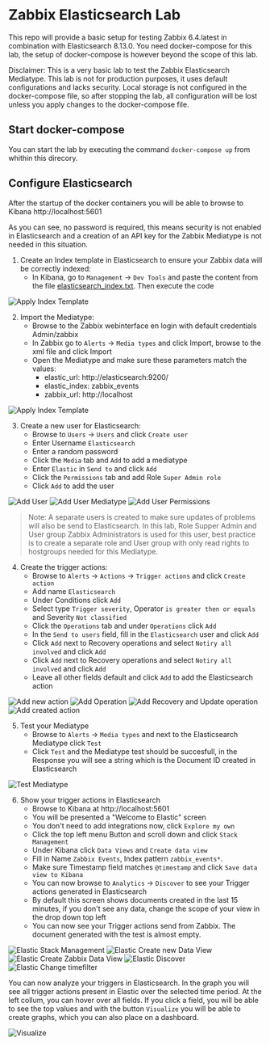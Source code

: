 # Zabbix Elasticsearch Lab

This repo will provide a basic setup for testing Zabbix 6.4.latest in combination with Elasticsearch 8.13.0. You need docker-compose for this lab, the setup of docker-compose is however beyond the scope of this lab.

Disclaimer: This is a very basic lab to test the Zabbix Elasticsearch Mediatype. This lab is not for production purposes, it uses default configurations and lacks security. Local storage is not configured in the docker-compose file, so after stopping the lab, all configuration will be lost unless you apply changes to the docker-compose file.

## Start docker-compose
You can start the lab by executing the command ```docker-compose up``` from whithin this direcory. 

## Configure Elasticsearch
After the startup of the docker containers you will be able to browse to Kibana http://localhost:5601

As you can see, no password is required, this means security is not enabled in Elasticsearch and a creation of an API key for the Zabbix Mediatype is not needed in this situation. 

1. Create an Index template in Elasticsearch to ensure your Zabbix data will be correctly indexed:
   - In Kibana, go to `Management` -> `Dev Tools` and paste the content from the file [elasticsearch_index.txt](./elasticsearch_index.txt). Then execute the code

![Apply Index Template](./screenshots/apply_index_template.png)

2. Import the Mediatype:
   - Browse to the Zabbix webinterface en login with default credentials Admin/zabbix
   - In Zabbix go to `Alerts` -> `Media types` and click Import, browse to the xml file and click Import
   - Open the Mediatype and make sure these parameters match the values:
     - elastic_url: http://elasticsearch:9200/
     - elastic_index: zabbix_events
     - zabbix_url: http://localhost

![Apply Index Template](./screenshots/mediatype_settings.png)

3. Create a new user for Elasticsearch:
   - Browse to `Users` -> `Users` and click `Create user`
   - Enter Username `Elasticsearch`
   - Enter a random password
   - Click the `Media` tab and `Add` to add a mediatype
   - Enter `Elastic` in `Send to` and click `Add`
   - Click the `Permissions` tab and add Role `Super Admin role`
   - Click `Add` to add the user

![Add User](./screenshots/add_user1.png)
![Add User Mediatype](./screenshots/add_user2.png)
![Add User Permissions](./screenshots/add_user3.png)

>Note: A separate users is created to make sure updates of problems will also be send to Elasticsearch. In this lab, Role Supper Admin and User group Zabbix Administrators is used for this user, best practice is to create a separate role and User group with only read rights to hostgroups needed for this Mediatype.

4. Create the trigger actions:
   - Browse to `Alerts` -> `Actions` -> `Trigger actions` and click `Create action`
   - Add name `Elasticsearch`
   - Under Conditions click `Add`
   - Select type `Trigger severity`, Operator `is greater then or equals` and Severity `Not classified`
   - Click the `Operations` tab and under `Operations` click `Add`
   - In the `Send to users` field, fill in the `Elasticsearch` user and click `Add`
   - Click `Add` next to Recovery operations and select `Notiry all involved` and click `Add`
   - Click `Add` next to Recovery operations and select `Notiry all involved` and click `Add`
   - Leave all other fields default and click `Add` to add the Elasticsearch action

![Add new action](./screenshots/trigger_actions1.png)
![Add Operation](./screenshots/trigger_actions2.png)
![Add Recovery and Update operation](./screenshots/trigger_actions3.png)
![Add created action](./screenshots/trigger_actions4.png)

5. Test your Mediatype
   - Browse to `Alerts` -> `Media types` and next to the Elasticsearch Mediatype click `Test`
   - Click `Test` and the Mediatype test should be succesfull, in the Response you will see a string which is the Document ID created in Elasticsearch

![Test Mediatype](./screenshots/test_mediatype.png)

6. Show your trigger actions in Elasticsearch
   - Browse to Kibana at http://localhost:5601
   - You will be presented a "Welcome to Elastic" screen
   - You don't need to add integrations now, click `Explore my own`
   - Click the top left menu Button and scroll down and click `Stack Management`
   - Under Kibana click `Data Views` and `Create data view`
   - Fill in Name `Zabbix Events`, Index pattern `zabbix_events*`.
   - Make sure Timestamp field matches `@timestamp` and click `Save data view to Kibana`
   - You can now browse to `Analytics` -> `Discover` to see your Trigger actions generated in Elasticsearch
   - By default this screen shows documents created in the last 15 minutes, if you don't see any data, change the scope of your view in the drop down top left
   - You can now see your Trigger actions send from Zabbix. The document generated with the test is almost empty. 

![Elastic Stack Management](./screenshots/Elastic_1.png)
![Elastic Create new Data View](./screenshots/Elastic_2.png)
![Elastic Create Zabbix Data View](./screenshots/Elastic_3.png)
![Elastic Discover](./screenshots/Elastic_4.png)
![Elastic Change timefilter](./screenshots/Elastic_5.png)

You can now analyze your triggers in Elasticsearch. In the graph you will see all trigger actions present in Elastic over the selected time period. At the left collum, you can hover over all fields. If you click a field, you will be able to see the top values and with the button `Visualize` you will be able to create graphs, which you can also place on a dashboard.

![Visualize](./screenshots/Elastic_5.png)
